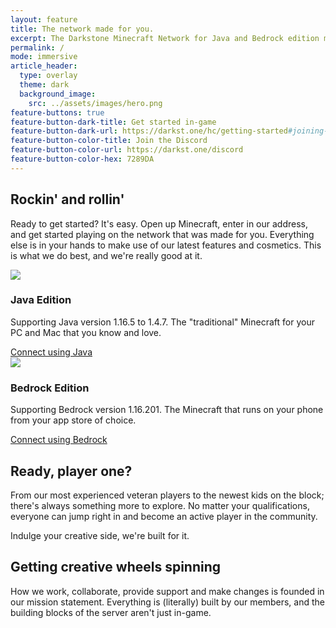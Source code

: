 ```yaml
---
layout: feature
title: The network made for you.
excerpt: The Darkstone Minecraft Network for Java and Bedrock edition masterfully made to satisfy everyone's spontaneously creative side.
permalink: /
mode: immersive
article_header:
  type: overlay
  theme: dark
  background_image:
    src: ../assets/images/hero.png
feature-buttons: true
feature-button-dark-title: Get started in-game
feature-button-dark-url: https://darkst.one/hc/getting-started#joining-on-java
feature-button-color-title: Join the Discord
feature-button-color-url: https://darkst.one/discord
feature-button-color-hex: 7289DA
---
```


## Rockin' and rollin'
Ready to get started? It's easy. Open up Minecraft, enter in our address, and get started playing on the network that was made for you. Everything else is in your hands to make use of our latest features and cosmetics. This is what we do best, and we're really good at it.

<div class="grid-container">
  <div class="grid grid--py-3">
    <div class="cell cell--6">
      <div class="item">
        <div class="item__image">
          <img class="image image--sm" src="{{ site.baseurl }}/assets/images/java.png"/>
        </div>
        <div class="item__content">
          <div class="item__header">
            <h3>Java Edition</h3>
          </div>
          <div class="item__description">
            <p>Supporting Java version 1.16.5 to 1.4.7. The "traditional" Minecraft for your PC and Mac that you know and love.</p>
            <a class="button button--secondary button--rounded button--lg" href="{{ site.baseurl}}/hc/getting-started#joining-on-java">Connect using Java</a>
          </div>
        </div>
      </div>
  </div>
  <div class="cell cell--6">
    <div class="item">
      <div class="item__image">
        <img class="image image--sm" src="{{ site.baseurl }}/assets/images/bedrock.png"/>
      </div>
      <div class="item__content">
        <div class="item__header">
          <h3>Bedrock Edition</h3>
        </div>
        <div class="item__description">
          <p>Supporting Bedrock version 1.16.201. The Minecraft that runs on your phone from your app store of choice.</p>
          <a class="button button--secondary button--rounded button--lg" href="{{ site.baseurl}}/hc/getting-started#joining-on-bedrock">Connect using Bedrock</a>
        </div>
      </div>
    </div>
  </div>
 </div>
</div>

## Ready, player one?
From our most experienced veteran players to the newest kids on the block; there's always something more to explore. No matter your qualifications, everyone can jump right in and become an active player in the community.

Indulge your creative side, we're built for it.

## Getting creative wheels spinning
How we work, collaborate, provide support and make changes is founded in our mission statement. Everything is (literally) built by our members, and the building blocks of the server aren't just in-game.